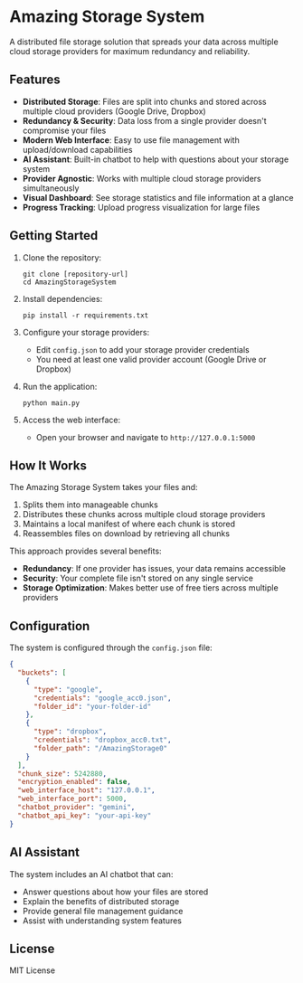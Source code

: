 # Amazing Storage System

A distributed file storage solution that spreads your data across multiple cloud storage providers for maximum redundancy and reliability.

## Features

- **Distributed Storage**: Files are split into chunks and stored across multiple cloud providers (Google Drive, Dropbox)
- **Redundancy & Security**: Data loss from a single provider doesn't compromise your files
- **Modern Web Interface**: Easy to use file management with upload/download capabilities
- **AI Assistant**: Built-in chatbot to help with questions about your storage system
- **Provider Agnostic**: Works with multiple cloud storage providers simultaneously
- **Visual Dashboard**: See storage statistics and file information at a glance
- **Progress Tracking**: Upload progress visualization for large files

## Getting Started

1. Clone the repository:
   ```
   git clone [repository-url]
   cd AmazingStorageSystem
   ```

2. Install dependencies:
   ```
   pip install -r requirements.txt
   ```

3. Configure your storage providers:
   - Edit `config.json` to add your storage provider credentials
   - You need at least one valid provider account (Google Drive or Dropbox)

4. Run the application:
   ```
   python main.py
   ```

5. Access the web interface:
   - Open your browser and navigate to `http://127.0.0.1:5000`

## How It Works

The Amazing Storage System takes your files and:

1. Splits them into manageable chunks
2. Distributes these chunks across multiple cloud storage providers
3. Maintains a local manifest of where each chunk is stored
4. Reassembles files on download by retrieving all chunks

This approach provides several benefits:
- **Redundancy**: If one provider has issues, your data remains accessible
- **Security**: Your complete file isn't stored on any single service
- **Storage Optimization**: Makes better use of free tiers across multiple providers

## Configuration

The system is configured through the `config.json` file:

```json
{
  "buckets": [
    {
      "type": "google",
      "credentials": "google_acc0.json",
      "folder_id": "your-folder-id"
    },
    {
      "type": "dropbox",
      "credentials": "dropbox_acc0.txt",
      "folder_path": "/AmazingStorage0"
    }
  ],
  "chunk_size": 5242880,
  "encryption_enabled": false,
  "web_interface_host": "127.0.0.1",
  "web_interface_port": 5000,
  "chatbot_provider": "gemini",
  "chatbot_api_key": "your-api-key"
}
```

## AI Assistant

The system includes an AI chatbot that can:
- Answer questions about how your files are stored
- Explain the benefits of distributed storage
- Provide general file management guidance
- Assist with understanding system features

## License

MIT License 